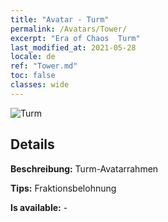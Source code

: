 ```yaml
---
title: "Avatar - Turm"
permalink: /Avatars/Tower/
excerpt: "Era of Chaos  Turm"
last_modified_at: 2021-05-28
locale: de
ref: "Tower.md"
toc: false
classes: wide
---
```

 ![Turm](/images/a/avatarFrame_5.png)

## Details

 **Beschreibung:** Turm-Avatarrahmen 

 **Tips:** Fraktionsbelohnung 

 **Is available:**  - 

